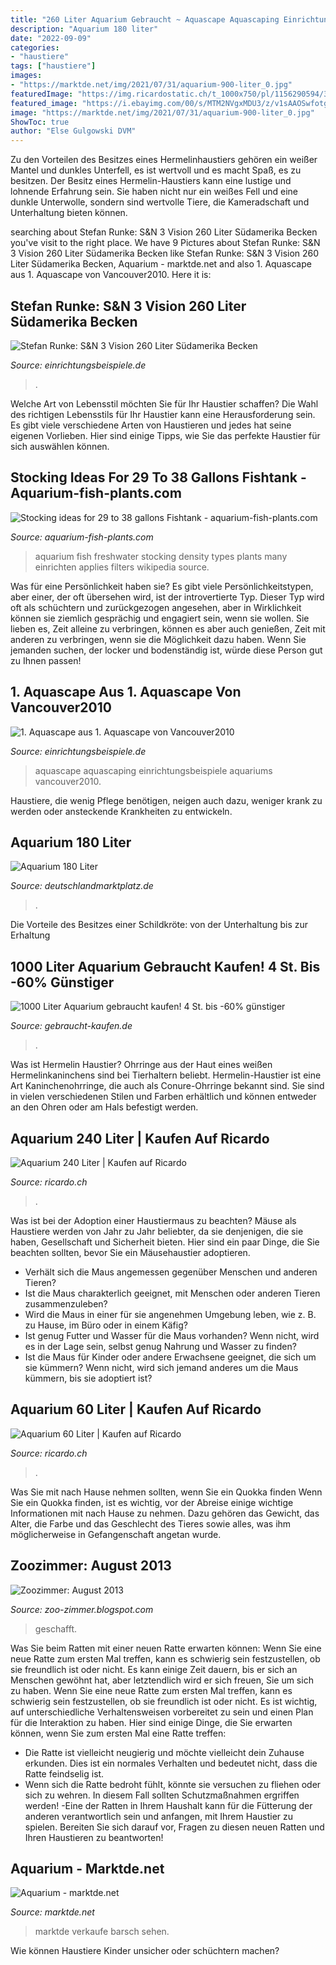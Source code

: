```yaml
---
title: "260 Liter Aquarium Gebraucht ~ Aquascape Aquascaping Einrichtungsbeispiele Aquariums Vancouver2010"
description: "Aquarium 180 liter"
date: "2022-09-09"
categories:
- "haustiere"
tags: ["haustiere"]
images:
- "https://marktde.net/img/2021/07/31/aquarium-900-liter_0.jpg"
featuredImage: "https://img.ricardostatic.ch/t_1000x750/pl/1156290594/3/1/aquarium-240-liter.jpg"
featured_image: "https://i.ebayimg.com/00/s/MTM2NVgxMDU3/z/v1sAAOSwfotg0wS6/$_1.JPG"
image: "https://marktde.net/img/2021/07/31/aquarium-900-liter_0.jpg"
ShowToc: true
author: "Else Gulgowski DVM"
---
```



Zu den Vorteilen des Besitzes eines Hermelinhaustiers gehören ein weißer Mantel und dunkles Unterfell, es ist wertvoll und es macht Spaß, es zu besitzen.
Der Besitz eines Hermelin-Haustiers kann eine lustige und lohnende Erfahrung sein. Sie haben nicht nur ein weißes Fell und eine dunkle Unterwolle, sondern sind wertvolle Tiere, die Kameradschaft und Unterhaltung bieten können.

	

		
searching about Stefan Runke: S&amp;N 3 Vision 260 Liter Südamerika Becken you've visit to the right place. We have 9 Pictures about Stefan Runke: S&amp;N 3 Vision 260 Liter Südamerika Becken like Stefan Runke: S&amp;N 3 Vision 260 Liter Südamerika Becken, Aquarium - marktde.net and also 1. Aquascape aus 1. Aquascape von Vancouver2010. Here it is:
		
    
## Stefan Runke: S&amp;N 3 Vision 260 Liter Südamerika Becken

<img loading=lazy src="https://www.einrichtungsbeispiele.de/images_28689/h1024_w1280/aquarium-sn-3-vision-260-liter-suedamerika-becken__4cf3e169e8aa6d1f117f1a4ed8b49d0e.jpg" onerror="this.onerror=null;this.src='https://tse4.mm.bing.net/th?id=OIP.ZUWUnfNfqcVOIQ6wDxUcbAHaEK&amp;pid=15.1';" alt="Stefan Runke: S&amp;N 3 Vision 260 Liter Südamerika Becken">

_Source: einrichtungsbeispiele.de_

>. 

	

Welche Art von Lebensstil möchten Sie für Ihr Haustier schaffen?
Die Wahl des richtigen Lebensstils für Ihr Haustier kann eine Herausforderung sein. Es gibt viele verschiedene Arten von Haustieren und jedes hat seine eigenen Vorlieben. Hier sind einige Tipps, wie Sie das perfekte Haustier für sich auswählen können.

    
## Stocking Ideas For 29 To 38 Gallons Fishtank - Aquarium-fish-plants.com

<img loading=lazy src="https://aquarium-fish-plants.com/wp-content/uploads/2017/10/Aquarium-einrichten-1.jpg" onerror="this.onerror=null;this.src='https://tse3.mm.bing.net/th?id=OIP.f2MeeoTVOkt-k9WGwlsxfQHaE8&amp;pid=15.1';" alt="Stocking ideas for 29 to 38 gallons Fishtank - aquarium-fish-plants.com">

_Source: aquarium-fish-plants.com_

>aquarium fish freshwater stocking density types plants many einrichten applies filters wikipedia source. 

	

Was für eine Persönlichkeit haben sie?
Es gibt viele Persönlichkeitstypen, aber einer, der oft übersehen wird, ist der introvertierte Typ. Dieser Typ wird oft als schüchtern und zurückgezogen angesehen, aber in Wirklichkeit können sie ziemlich gesprächig und engagiert sein, wenn sie wollen. Sie lieben es, Zeit alleine zu verbringen, können es aber auch genießen, Zeit mit anderen zu verbringen, wenn sie die Möglichkeit dazu haben. Wenn Sie jemanden suchen, der locker und bodenständig ist, würde diese Person gut zu Ihnen passen!

    
## 1. Aquascape Aus 1. Aquascape Von Vancouver2010

<img loading=lazy src="https://www.einrichtungsbeispiele.de/images_16179/h1080_w1920/1--aquascape__6d6ec163937fd76148f8a75fe080e376.jpg" onerror="this.onerror=null;this.src='https://tse4.mm.bing.net/th?id=OIP.G_7VAvNfT9F_d_m15rLrkQHaFj&amp;pid=15.1';" alt="1. Aquascape aus 1. Aquascape von Vancouver2010">

_Source: einrichtungsbeispiele.de_

>aquascape aquascaping einrichtungsbeispiele aquariums vancouver2010. 

	

Haustiere, die wenig Pflege benötigen, neigen auch dazu, weniger krank zu werden oder ansteckende Krankheiten zu entwickeln.

    
## Aquarium 180 Liter

<img loading=lazy src="https://www.deutschlandmarktplatz.de/uploads/cache/12/httpsimgdedexiranldeendethueringenDataFilesaa24b9fbed384ebaa1ec82f76aa6f10c1jpg-800x800.jpg" onerror="this.onerror=null;this.src='https://tse2.mm.bing.net/th?id=OIP.tBKKMeJQ41IKatupe1gunAHaHa&amp;pid=15.1';" alt="Aquarium 180 Liter">

_Source: deutschlandmarktplatz.de_

>. 

	

Die Vorteile des Besitzes einer Schildkröte: von der Unterhaltung bis zur Erhaltung

    
## 1000 Liter Aquarium Gebraucht Kaufen! 4 St. Bis -60% Günstiger

<img loading=lazy src="https://i.ebayimg.com/00/s/MTM2NVgxMDU3/z/v1sAAOSwfotg0wS6/$_1.JPG" onerror="this.onerror=null;this.src='https://tse1.mm.bing.net/th?id=OIP.3H9t6lsPujUywTw55pDMdwAAAA&amp;pid=15.1';" alt="1000 Liter Aquarium gebraucht kaufen! 4 St. bis -60% günstiger">

_Source: gebraucht-kaufen.de_

>. 

	

Was ist Hermelin Haustier?
Ohrringe aus der Haut eines weißen Hermelinkaninchens sind bei Tierhaltern beliebt. Hermelin-Haustier ist eine Art Kaninchenohrringe, die auch als Conure-Ohrringe bekannt sind. Sie sind in vielen verschiedenen Stilen und Farben erhältlich und können entweder an den Ohren oder am Hals befestigt werden.

    
## Aquarium 240 Liter | Kaufen Auf Ricardo

<img loading=lazy src="https://img.ricardostatic.ch/t_1000x750/pl/1156290594/3/1/aquarium-240-liter.jpg" onerror="this.onerror=null;this.src='https://tse1.mm.bing.net/th?id=OIP.AGmo9qaJoMMsH7PaaSsaqgHaFj&amp;pid=15.1';" alt="Aquarium 240 Liter | Kaufen auf Ricardo">

_Source: ricardo.ch_

>. 

	

Was ist bei der Adoption einer Haustiermaus zu beachten?
Mäuse als Haustiere werden von Jahr zu Jahr beliebter, da sie denjenigen, die sie haben, Gesellschaft und Sicherheit bieten. Hier sind ein paar Dinge, die Sie beachten sollten, bevor Sie ein Mäusehaustier adoptieren.
- Verhält sich die Maus angemessen gegenüber Menschen und anderen Tieren?
- Ist die Maus charakterlich geeignet, mit Menschen oder anderen Tieren zusammenzuleben?
- Wird die Maus in einer für sie angenehmen Umgebung leben, wie z. B. zu Hause, im Büro oder in einem Käfig?
- Ist genug Futter und Wasser für die Maus vorhanden? Wenn nicht, wird es in der Lage sein, selbst genug Nahrung und Wasser zu finden?
- Ist die Maus für Kinder oder andere Erwachsene geeignet, die sich um sie kümmern? Wenn nicht, wird sich jemand anderes um die Maus kümmern, bis sie adoptiert ist?

    
## Aquarium 60 Liter | Kaufen Auf Ricardo

<img loading=lazy src="https://img.ricardostatic.ch/t_1000x750/pl/1092930456/0/1/aquarium-60-liter.jpg" onerror="this.onerror=null;this.src='https://tse2.mm.bing.net/th?id=OIP.R9HfzmQbSjQbWVf9oPr2-QHaJ4&amp;pid=15.1';" alt="Aquarium 60 Liter | Kaufen auf Ricardo">

_Source: ricardo.ch_

>. 

	

Was Sie mit nach Hause nehmen sollten, wenn Sie ein Quokka finden
Wenn Sie ein Quokka finden, ist es wichtig, vor der Abreise einige wichtige Informationen mit nach Hause zu nehmen. Dazu gehören das Gewicht, das Alter, die Farbe und das Geschlecht des Tieres sowie alles, was ihm möglicherweise in Gefangenschaft angetan wurde.

    
## Zoozimmer: August 2013

<img loading=lazy src="http://4.bp.blogspot.com/-q_-SS_YcDrY/UgEgM-jIIqI/AAAAAAAABHc/-ZXIAOBP7jg/s1600/2000+Liter+Aquarium.JPG" onerror="this.onerror=null;this.src='https://tse3.mm.bing.net/th?id=OIP.BJLZBykbPJZNG9aIxVWw3gHaE5&amp;pid=15.1';" alt="Zoozimmer: August 2013">

_Source: zoo-zimmer.blogspot.com_

>geschafft. 

	

Was Sie beim Ratten mit einer neuen Ratte erwarten können: Wenn Sie eine neue Ratte zum ersten Mal treffen, kann es schwierig sein festzustellen, ob sie freundlich ist oder nicht. Es kann einige Zeit dauern, bis er sich an Menschen gewöhnt hat, aber letztendlich wird er sich freuen, Sie um sich zu haben.
Wenn Sie eine neue Ratte zum ersten Mal treffen, kann es schwierig sein festzustellen, ob sie freundlich ist oder nicht. Es ist wichtig, auf unterschiedliche Verhaltensweisen vorbereitet zu sein und einen Plan für die Interaktion zu haben. Hier sind einige Dinge, die Sie erwarten können, wenn Sie zum ersten Mal eine Ratte treffen:
- Die Ratte ist vielleicht neugierig und möchte vielleicht dein Zuhause erkunden. Dies ist ein normales Verhalten und bedeutet nicht, dass die Ratte feindselig ist.
- Wenn sich die Ratte bedroht fühlt, könnte sie versuchen zu fliehen oder sich zu wehren. In diesem Fall sollten Schutzmaßnahmen ergriffen werden!
-Eine der Ratten in Ihrem Haushalt kann für die Fütterung der anderen verantwortlich sein und anfangen, mit Ihrem Haustier zu spielen. Bereiten Sie sich darauf vor, Fragen zu diesen neuen Ratten und Ihren Haustieren zu beantworten!

    
## Aquarium - Marktde.net

<img loading=lazy src="https://marktde.net/img/2021/07/31/aquarium-900-liter_0.jpg" onerror="this.onerror=null;this.src='https://tse3.mm.bing.net/th?id=OIP.wZ_c2SpAaJb_QW-HRFpZCwHaFj&amp;pid=15.1';" alt="Aquarium - marktde.net">

_Source: marktde.net_

>marktde verkaufe barsch sehen. 

	

Wie können Haustiere Kinder unsicher oder schüchtern machen?

